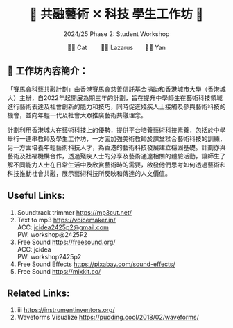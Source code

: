 <h1 align="center">🎵 共融藝術 ✕ 科技 學生工作坊 🎵</h1>
<p align="center"> 2024/25 Phase 2: Student Workshop </p>
<p align="center">🧑‍🏫 Cat &emsp;&emsp;👨‍🏫 Lazarus&emsp;&emsp;👩‍🏫 Yan</p>


## 🎨 工作坊內容簡介：
「賽馬會科藝共融計劃」由香港賽馬會慈善信託基金捐助和香港城市大學（香港城大）主辦，自2022年起開展為期三年的計劃，旨在提升中學師生在藝術科技領域進行藝術表達及社會創新的能力和技巧，同時促進殘疾人士接觸及參與藝術科技的機會，並向年輕一代及社會大眾推廣藝術共融理念。 

計劃利用香港城大在藝術科技上的優勢，提供平台培養藝術科技素養，包括於中學舉行一連串教師及學生工作坊，一方面加強美術教師於課堂糅合藝術科技的訓練，另一方面培養年輕藝術科技人才，為香港的藝術科技發展建立穩固基礎。計劃亦與藝術及社福機構合作，透過殘疾人士的分享及藝術通達相關的體驗活動，讓師生了解不同能力人士在日常生活中及欣賞藝術時的需要，啟發他們思考如何透過藝術和科技推動社會共融，展示藝術科技所反映和傳達的人文價值。


## Useful Links:
1. Soundtrack trimmer  https://mp3cut.net/
2. Text to mp3 https://voicemaker.in/ <br>
      ACC: jcidea2425p2@gmail.com    <br>  PW: workshop@2425P2
3. Free Sound https://freesound.org/ <br>
      ACC: jcidea   <br>   PW: workshop2425p2
4. Free Sound Effects https://pixabay.com/sound-effects/
5. Free Sound https://mixkit.co/

## Related Links:
1. iii https://instrumentinventors.org/ 
2. Waveforms Visualize https://pudding.cool/2018/02/waveforms/
